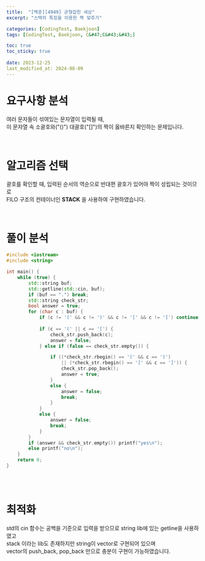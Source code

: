 ```yaml
---
title:  "[백준][4949] 균형잡힌 세상"
excerpt: "스택의 특징을 이용한 짝 맞추기"

categories: [CodingTest, Baekjoon]
tags: [CodingTest, Baekjoon, C&#47;C&#43;&#43;]

toc: true
toc_sticky: true
 
date: 2023-12-25
last_modified_at: 2024-08-09
---
```


# 요구사항 분석
여러 문자들이 섞여있는 문자열이 입력될 때,  
이 문자열 속 소괄호와("()") 대괄호("[]")의 짝이 옳바른지 확인하는 문제입니다.

<br/>

# 알고리즘 선택
괄호를 확인할 때, 입력된 순서의 역순으로 반대편 괄호가 있어야 짝이 성립되는 것이므로  
FILO 구조의 컨테이너인 **STACK** 을 사용하여 구현하였습니다.

<br/>

# 풀이 분석
```c++
#include <iostream>
#include <string>

int main() {
	while (true) {
		std::string buf;
		std::getline(std::cin, buf);
		if (buf == ".") break;
		std::string check_str;
		bool answer = true;
		for (char c : buf) {
			if (c != '(' && c != ')' && c != '[' && c != ']') continue;
			
			if (c == '(' || c == '[') {
				check_str.push_back(c);
				answer = false;
			} else if (false == check_str.empty()) {

				if ((*check_str.rbegin() == '(' && c == ')')
					|| (*check_str.rbegin() == '[' && c == ']')) {
					check_str.pop_back();
					answer = true;
				}
				else {
					answer = false;
					break;
				}
			}
			else {
				answer = false;
				break;
			}
		}
		if (answer && check_str.empty()) printf("yes\n");
		else printf("no\n");
	}
	return 0;
}   
   
```

<br/>

# 최적화
std의 cin 함수는 공백을 기준으로 입력을 받으므로 string lib에 있는 getline을 사용하였고  
stack 이라는 lib도 존재하지만 string이 vector로 구현되어 있으며  
vector의 push_back, pop_back 만으로 충분이 구현이 가능하였습니다.

<br/>